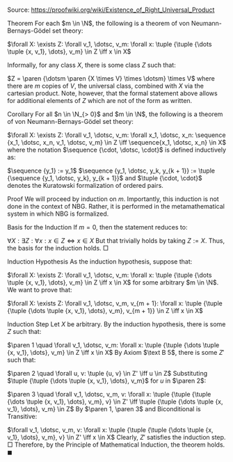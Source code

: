 # 

Source: https://proofwiki.org/wiki/Existence_of_Right_Universal_Product



Theorem
For each $m \in \N$, the following is a theorem of von Neumann-Bernays-Gödel set theory:

$\forall X: \exists Z: \forall v_1, \dotsc, v_m: \forall x: \tuple {\tuple {\dots \tuple {x, v_1}, \dots}, v_m} \in Z \iff x \in X$

Informally, for any class $X$, there is some class $Z$ such that:

$Z = \paren {\dotsm \paren {X \times V} \times \dotsm} \times V$
where there are $m$ copies of $V$, the universal class, combined with $X$ via the cartesian product.
Note, however, that the formal statement above allows for additional elements of $Z$ which are not of the form as written.


Corollary
For all $n \in \N_{> 0}$ and $m \in \N$, the following is a theorem of von Neumann-Bernays-Gödel set theory:

$\forall X: \exists Z: \forall v_1, \dotsc, v_m: \forall x_1, \dotsc, x_n: \sequence {x_1, \dotsc, x_n, v_1, \dotsc, v_m} \in Z \iff \sequence{x_1, \dotsc, x_n} \in X$
where the notation $\sequence {\cdot, \dotsc, \cdot}$ is defined inductively as:

$\sequence {y_1} := y_1$
$\sequence {y_1, \dotsc, y_k, y_{k + 1}} := \tuple {\sequence {y_1, \dotsc, y_k}, y_{k + 1}}$
and $\tuple {\cdot, \cdot}$ denotes the Kuratowski formalization of ordered pairs.


Proof
We will proceed by induction on $m$.
Importantly, this induction is not done in the context of NBG.
Rather, it is performed in the metamathematical system in which NBG is formalized.


Basis for the Induction
If $m = 0$, then the statement reduces to:

$\forall X: \exists Z: \forall x: x \in Z \iff x \in X$
But that trivially holds by taking $Z := X$.
Thus, the basis for the induction holds.
$\Box$

Induction Hypothesis
As the induction hypothesis, suppose that:

$\forall X: \exists Z: \forall v_1, \dotsc, v_m: \forall x: \tuple {\tuple {\dots \tuple {x, v_1}, \dots}, v_m} \in Z \iff x \in X$
for some arbitrary $m \in \N$.
We want to prove that:

$\forall X: \exists Z: \forall v_1, \dotsc, v_m, v_{m + 1}: \forall x: \tuple {\tuple {\tuple {\dots \tuple {x, v_1}, \dots}, v_m}, v_{m + 1}} \in Z \iff x \in X$


Induction Step
Let $X$ be arbitrary.
By the induction hypothesis, there is some $Z$ such that:

$\paren 1 \quad \forall v_1, \dotsc, v_m: \forall x: \tuple {\tuple {\dots \tuple {x, v_1}, \dots}, v_m} \in Z \iff x \in X$
By Axiom $\text B 5$, there is some $Z'$ such that:

$\paren 2 \quad \forall u, v: \tuple {u, v} \in Z' \iff u \in Z$
Substituting $\tuple {\tuple {\dots \tuple {x, v_1}, \dots}, v_m}$ for $u$ in $\paren 2$:

$\paren 3 \quad \forall v_1, \dotsc, v_m, v: \forall x: \tuple {\tuple {\tuple {\dots \tuple {x, v_1}, \dots}, v_m}, v} \in Z' \iff \tuple {\tuple {\dots \tuple {x, v_1}, \dots}, v_m} \in Z$
By $\paren 1, \paren 3$ and Biconditional is Transitive:

$\forall v_1, \dotsc, v_m, v: \forall x: \tuple {\tuple {\tuple {\dots \tuple {x, v_1}, \dots}, v_m}, v} \in Z' \iff x \in X$
Clearly, $Z'$ satisfies the induction step.
$\Box$
Therefore, by the Principle of Mathematical Induction, the theorem holds.
$\blacksquare$





